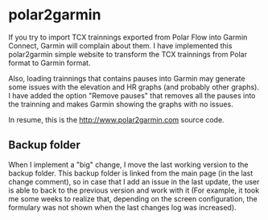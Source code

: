 # polar2garmin
If you try to import TCX trainnings exported from Polar Flow into Garmin Connect, Garmin will complain about them. 
I have implemented this polar2garmin simple website to transform the TCX trainnings from Polar format to Garmin format.

Also, loading trainnings that contains pauses into Garmin may generate some issues with the elevation and HR graphs (and probably other graphs). I have added the option "Remove pauses" that removes all the pauses into the trainning and makes Garmin showing the graphs with no issues. 

In resume, this is the http://www.polar2garmin.com source code. 

## Backup folder
When I implement a "big" change, I move the last working version to the backup folder. This backup folder is linked from the main page (in the last change comment), so in case that I add an issue in the last update, the user is able to back to the previous version and work with it (For example, it took me some weeks to realize that, depending on the screen configuration, the formulary was not shown when the last changes log was increased).
